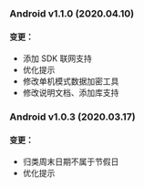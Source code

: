 ### Android v1.1.0 (2020.04.10)
#### 变更：
* 添加 SDK 联网支持
* 优化提示
* 修改单机模式数据加密工具
* 修改说明文档、添加库支持


### Android v1.0.3 (2020.03.17)
#### 变更：
* 归类周末日期不属于节假日
* 优化提示